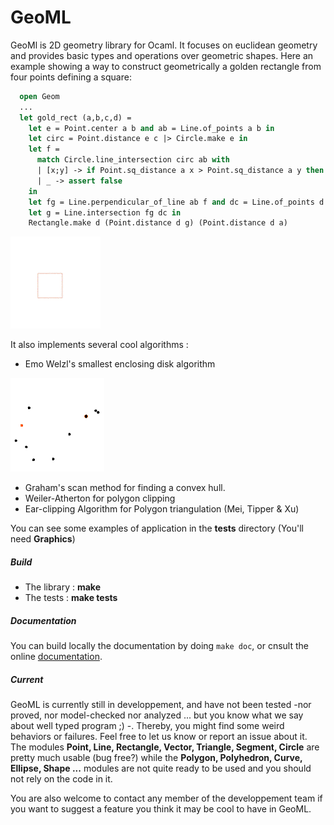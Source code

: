 # GeoML

GeoMl is 2D geometry library for Ocaml. It focuses on euclidean geometry
and provides basic types and operations over geometric shapes.
Here an example showing a way to construct geometrically a golden rectangle from four points defining a square:
```ocaml
  open Geom
  ...
  let gold_rect (a,b,c,d) =
    let e = Point.center a b and ab = Line.of_points a b in
    let circ = Point.distance e c |> Circle.make e in
    let f =
      match Circle.line_intersection circ ab with
      | [x;y] -> if Point.sq_distance a x > Point.sq_distance a y then x else y
      | _ -> assert false
    in
    let fg = Line.perpendicular_of_line ab f and dc = Line.of_points d c in
    let g = Line.intersection fg dc in
    Rectangle.make d (Point.distance d g) (Point.distance d a)
```
![gr](img/gr.gif)


It also implements several cool algorithms :

* Emo Welzl's smallest enclosing disk algorithm

![ws](img/welzl.gif)
* Graham's scan method for finding a convex hull.
* Weiler-Atherton for polygon clipping
* Ear-clipping Algorithm for Polygon triangulation (Mei, Tipper & Xu)

You can see some examples of application in the **tests** directory (You'll need **Graphics**)

##### Build
- The library : **make**
- The tests : **make tests**

##### Documentation
You can build locally the documentation by doing `make doc`, or cnsult
the online [documentation](https://ghilesz.github.io/geoml/).


##### Current
GeoML is currently still in developpement, and have not been tested -nor proved,
nor model-checked nor analyzed ... but you know what we say about well typed
program ;) -. Thereby, you might find some weird behaviors or failures. Feel
free to let us know or report an issue about it.
The modules **Point, Line, Rectangle, Vector, Triangle, Segment, Circle** are pretty much usable (bug free?)
while the **Polygon, Polyhedron, Curve, Ellipse, Shape ...** modules are not quite ready to be used and you should not rely on the code in it.


You are also welcome to contact any member of the developpement team if you want to suggest a feature you think it may be cool to have in GeoML.
